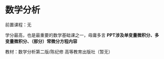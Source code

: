 # 数学分析
前置课程：无

学分最高，也是最重要的数学基础课之一，毋庸多言
**PPT涉及单变量微积分、多变量微积分、（部分）常微分方程内容**

教材：数学分析第二版/陈纪修 高等教育出版社（暂无）
